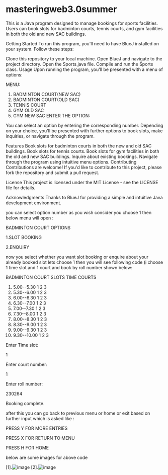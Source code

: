 # masteringweb3.0summer
This is a Java program designed to manage bookings for sports facilities. Users can book slots for badminton courts, tennis courts, and gym facilities in both the old and new SAC buildings.

Getting Started
To run this program, you'll need to have BlueJ installed on your system. Follow these steps:

Clone this repository to your local machine.
Open BlueJ and navigate to the project directory.
Open the Sports.java file.
Compile and run the Sports class.
Usage
Upon running the program, you'll be presented with a menu of options:


MENU:
1. BADMINTON COURT(NEW SAC)
2. BADMINTON COURT(OLD SAC)
3. TENNIS COURT
4. GYM OLD SAC
5. GYM NEW SAC
ENTER THE OPTION:

You can select an option by entering the corresponding number. Depending on your choice, you'll be presented with further options to book slots, make inquiries, or navigate through the program.

Features
Book slots for badminton courts in both the new and old SAC buildings.
Book slots for tennis courts.
Book slots for gym facilities in both the old and new SAC buildings.
Inquire about existing bookings.
Navigate through the program using intuitive menu options.
Contributing
Contributions are welcome! If you'd like to contribute to this project, please fork the repository and submit a pull request.

License
This project is licensed under the MIT License - see the LICENSE file for details.

Acknowledgments
Thanks to BlueJ for providing a simple and intuitive Java development environment.

you can select option number as you wish consider you choose 1 then below menu will open :

BADMINTON COURT OPTIONS 

 1.SLOT BOOKING 
 
 2.ENQUIRY

now you select whether you want slot booking or enquire about your already booked slot
lets choose 1 then you will see following code (i choose 1 time slot and 1 court and book by roll number shown below:

BADMINTON COURT SLOTS
TIME                COURTS 
1. 5.00--5.30		1 2 3 
2. 5.30--6.00		1 2 3 
3. 6.00--6.30		1 2 3 
4. 6.30--7.00		1 2 3 
5. 7.00--7.30		1 2 3 
6. 7.30--8.00		1 2 3 
7. 8.00--8.30		1 2 3 
8. 8.30--9.00		1 2 3 
9. 9.00--9.30		1 2 3 
10. 9.30--10.00		1 2 3

Enter Time slot:

1

Enter court number:

1

Enter roll number:

230264

Booking complete.


after this you can go back to previous menu or home or exit based on further input which is asked like :

PRESS Y FOR MORE ENTRIES

PRESS X FOR RETURN TO MENU

PRESS H FOR HOME

below are some images for above code

[1].![image](https://github.com/yus11x11/masteringweb3.0summer/assets/152503143/9950084e-1982-4179-862d-f2a645a124ed)
[2].![image](https://github.com/yus11x11/masteringweb3.0summer/assets/152503143/382f2cf2-ef66-49c1-ae4a-5ff09b0759c7)

